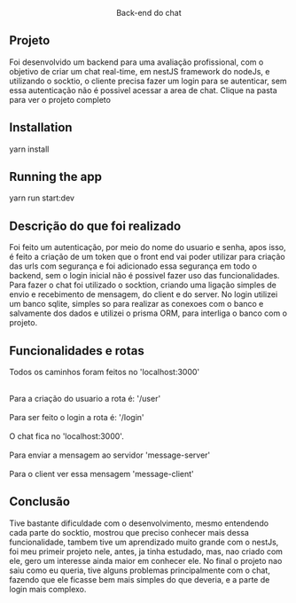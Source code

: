 

  <p align="center">Back-end do chat


## Projeto

Foi desenvolvido um backend para uma avaliação profissional, com o objetivo de criar um chat real-time, em nestJS framework do nodeJs, e utilizando o socktio, o cliente precisa fazer um login para se autenticar, sem essa autenticação não é possivel acessar a area de chat. Clique na pasta para ver o projeto completo

## Installation


yarn install


## Running the app


yarn run start:dev


## Descrição do que foi realizado

Foi feito um autenticação, por meio do nome do usuario e senha, apos isso, é feito a criação de um token que o front end vai poder utilizar para criação das urls com segurança e foi adicionado essa segurança em todo o backend, sem o login inicial não é possivel fazer uso das funcionalidades. Para fazer o chat foi utilizado o socktion, criando uma ligação simples de envio e recebimento de mensagem, do client e do server. No login utilizei um banco sqlite, simples so para realizar as conexoes com o banco e salvamente dos dados e utilizei o prisma ORM, para interliga o banco com o projeto.
  

 ## Funcionalidades e rotas
  
  Todos os caminhos foram feitos no 'localhost:3000'
  
 <br> Para a criação do usuario a rota é: '/user' </br>
 <br>  Para ser feito o login a rota é: '/login' </br>
  <br> O chat fica no 'localhost:3000'.</br>
  <br> Para enviar a mensagem ao servidor 'message-server'</br>
  <br> Para o client ver essa mensagem 'message-client' </br>
  
  ## Conclusão
  
  Tive bastante dificuldade com o desenvolvimento, mesmo entendendo cada parte do socktio, mostrou que preciso conhecer mais dessa funcionalidade, tambem tive um aprendizado muito grande com o nestJs, foi meu primeir projeto nele, antes, ja tinha estudado, mas, nao criado com ele, gero um interesse ainda maior em conhecer ele. 
  No final o projeto nao saiu como eu queria, tive alguns problemas principalmente com o chat, fazendo que ele ficasse bem mais simples do que deveria, e a parte de login mais complexo.
  
  
